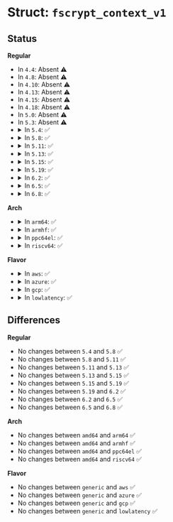# Struct: <code>fscrypt_context_v1</code>

## Status
<b>Regular</b>
<ul>
<li>
In <code>4.4</code>: Absent ⚠️
</li>
<li>
In <code>4.8</code>: Absent ⚠️
</li>
<li>
In <code>4.10</code>: Absent ⚠️
</li>
<li>
In <code>4.13</code>: Absent ⚠️
</li>
<li>
In <code>4.15</code>: Absent ⚠️
</li>
<li>
In <code>4.18</code>: Absent ⚠️
</li>
<li>
In <code>5.0</code>: Absent ⚠️
</li>
<li>
In <code>5.3</code>: Absent ⚠️
</li>
<li>
<details>
<summary>In <code>5.4</code>: ✅</summary>

```c
struct fscrypt_context_v1 {
    u8 version;
    u8 contents_encryption_mode;
    u8 filenames_encryption_mode;
    u8 flags;
    u8 master_key_descriptor[8];
    u8 nonce[16];
};
```
</details>
</li>
<li>
<details>
<summary>In <code>5.8</code>: ✅</summary>

```c
struct fscrypt_context_v1 {
    u8 version;
    u8 contents_encryption_mode;
    u8 filenames_encryption_mode;
    u8 flags;
    u8 master_key_descriptor[8];
    u8 nonce[16];
};
```
</details>
</li>
<li>
<details>
<summary>In <code>5.11</code>: ✅</summary>

```c
struct fscrypt_context_v1 {
    u8 version;
    u8 contents_encryption_mode;
    u8 filenames_encryption_mode;
    u8 flags;
    u8 master_key_descriptor[8];
    u8 nonce[16];
};
```
</details>
</li>
<li>
<details>
<summary>In <code>5.13</code>: ✅</summary>

```c
struct fscrypt_context_v1 {
    u8 version;
    u8 contents_encryption_mode;
    u8 filenames_encryption_mode;
    u8 flags;
    u8 master_key_descriptor[8];
    u8 nonce[16];
};
```
</details>
</li>
<li>
<details>
<summary>In <code>5.15</code>: ✅</summary>

```c
struct fscrypt_context_v1 {
    u8 version;
    u8 contents_encryption_mode;
    u8 filenames_encryption_mode;
    u8 flags;
    u8 master_key_descriptor[8];
    u8 nonce[16];
};
```
</details>
</li>
<li>
<details>
<summary>In <code>5.19</code>: ✅</summary>

```c
struct fscrypt_context_v1 {
    u8 version;
    u8 contents_encryption_mode;
    u8 filenames_encryption_mode;
    u8 flags;
    u8 master_key_descriptor[8];
    u8 nonce[16];
};
```
</details>
</li>
<li>
<details>
<summary>In <code>6.2</code>: ✅</summary>

```c
struct fscrypt_context_v1 {
    u8 version;
    u8 contents_encryption_mode;
    u8 filenames_encryption_mode;
    u8 flags;
    u8 master_key_descriptor[8];
    u8 nonce[16];
};
```
</details>
</li>
<li>
<details>
<summary>In <code>6.5</code>: ✅</summary>

```c
struct fscrypt_context_v1 {
    u8 version;
    u8 contents_encryption_mode;
    u8 filenames_encryption_mode;
    u8 flags;
    u8 master_key_descriptor[8];
    u8 nonce[16];
};
```
</details>
</li>
<li>
<details>
<summary>In <code>6.8</code>: ✅</summary>

```c
struct fscrypt_context_v1 {
    u8 version;
    u8 contents_encryption_mode;
    u8 filenames_encryption_mode;
    u8 flags;
    u8 master_key_descriptor[8];
    u8 nonce[16];
};
```
</details>
</li>
</ul>
<b>Arch</b>
<ul>
<li>
<details>
<summary>In <code>arm64</code>: ✅</summary>

```c
struct fscrypt_context_v1 {
    u8 version;
    u8 contents_encryption_mode;
    u8 filenames_encryption_mode;
    u8 flags;
    u8 master_key_descriptor[8];
    u8 nonce[16];
};
```
</details>
</li>
<li>
<details>
<summary>In <code>armhf</code>: ✅</summary>

```c
struct fscrypt_context_v1 {
    u8 version;
    u8 contents_encryption_mode;
    u8 filenames_encryption_mode;
    u8 flags;
    u8 master_key_descriptor[8];
    u8 nonce[16];
};
```
</details>
</li>
<li>
<details>
<summary>In <code>ppc64el</code>: ✅</summary>

```c
struct fscrypt_context_v1 {
    u8 version;
    u8 contents_encryption_mode;
    u8 filenames_encryption_mode;
    u8 flags;
    u8 master_key_descriptor[8];
    u8 nonce[16];
};
```
</details>
</li>
<li>
<details>
<summary>In <code>riscv64</code>: ✅</summary>

```c
struct fscrypt_context_v1 {
    u8 version;
    u8 contents_encryption_mode;
    u8 filenames_encryption_mode;
    u8 flags;
    u8 master_key_descriptor[8];
    u8 nonce[16];
};
```
</details>
</li>
</ul>
<b>Flavor</b>
<ul>
<li>
<details>
<summary>In <code>aws</code>: ✅</summary>

```c
struct fscrypt_context_v1 {
    u8 version;
    u8 contents_encryption_mode;
    u8 filenames_encryption_mode;
    u8 flags;
    u8 master_key_descriptor[8];
    u8 nonce[16];
};
```
</details>
</li>
<li>
<details>
<summary>In <code>azure</code>: ✅</summary>

```c
struct fscrypt_context_v1 {
    u8 version;
    u8 contents_encryption_mode;
    u8 filenames_encryption_mode;
    u8 flags;
    u8 master_key_descriptor[8];
    u8 nonce[16];
};
```
</details>
</li>
<li>
<details>
<summary>In <code>gcp</code>: ✅</summary>

```c
struct fscrypt_context_v1 {
    u8 version;
    u8 contents_encryption_mode;
    u8 filenames_encryption_mode;
    u8 flags;
    u8 master_key_descriptor[8];
    u8 nonce[16];
};
```
</details>
</li>
<li>
<details>
<summary>In <code>lowlatency</code>: ✅</summary>

```c
struct fscrypt_context_v1 {
    u8 version;
    u8 contents_encryption_mode;
    u8 filenames_encryption_mode;
    u8 flags;
    u8 master_key_descriptor[8];
    u8 nonce[16];
};
```
</details>
</li>
</ul>

## Differences
<b>Regular</b>
<ul>
<li>
No changes between <code>5.4</code> and <code>5.8</code> ✅
</li>
<li>
No changes between <code>5.8</code> and <code>5.11</code> ✅
</li>
<li>
No changes between <code>5.11</code> and <code>5.13</code> ✅
</li>
<li>
No changes between <code>5.13</code> and <code>5.15</code> ✅
</li>
<li>
No changes between <code>5.15</code> and <code>5.19</code> ✅
</li>
<li>
No changes between <code>5.19</code> and <code>6.2</code> ✅
</li>
<li>
No changes between <code>6.2</code> and <code>6.5</code> ✅
</li>
<li>
No changes between <code>6.5</code> and <code>6.8</code> ✅
</li>
</ul>
<b>Arch</b>
<ul>
<li>
No changes between <code>amd64</code> and <code>arm64</code> ✅
</li>
<li>
No changes between <code>amd64</code> and <code>armhf</code> ✅
</li>
<li>
No changes between <code>amd64</code> and <code>ppc64el</code> ✅
</li>
<li>
No changes between <code>amd64</code> and <code>riscv64</code> ✅
</li>
</ul>
<b>Flavor</b>
<ul>
<li>
No changes between <code>generic</code> and <code>aws</code> ✅
</li>
<li>
No changes between <code>generic</code> and <code>azure</code> ✅
</li>
<li>
No changes between <code>generic</code> and <code>gcp</code> ✅
</li>
<li>
No changes between <code>generic</code> and <code>lowlatency</code> ✅
</li>
</ul>
